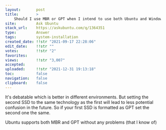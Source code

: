```yaml
---
layout:       post
title:        >
    Should I use MBR or GPT when I intend to use both Ubuntu and Windows?
site:         Ask Ubuntu
stack_url:    https://askubuntu.com/q/1364351
type:         Answer
tags:         system-installation
created_date: !!str "2021-09-17 22:28:06"
edit_date:    !!str ""
votes:        !!str "2"
favorites:    
views:        !!str "3,007"
accepted:     
uploaded:     !!str "2021-12-31 19:13:18"
toc:          false
navigation:   false
clipboard:    false
---
```


It's debatable which is better in different environments. But setting the second SSD to the same technology as the first will lead to less potential confusion in the future. So if your first SSD is formatted as GPT set the second one the same.

Ubuntu supports both MBR and GPT without any problems (that I know of)
